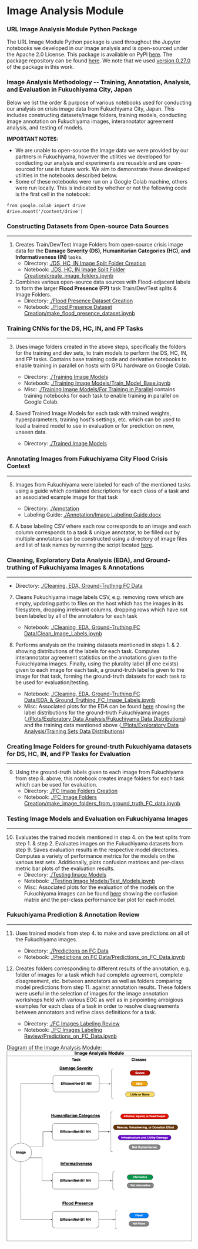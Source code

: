# **Image Analysis Module**


### **URL Image Analysis Module Python Package**
The URL Image Module Python package is used throughout the Jupyter notebooks we developed in our image analysis and is open-sourced under the Apache 2.0 License. This package is available on PyPI [here](https://pypi.org/project/url-image-module). The package repository can be found [here](https://gitlab.com/react76/url-image-module). We note that we used [version 0.27.0](https://pypi.org/project/url-image-module/0.27.0/) of the package in this work.

### **Image Analysis Methodology -- Training, Annotation, Analysis, and Evaluation in Fukuchiyama City, Japan**
Below we list the order & purpose of various notebooks used for conducting our analysis on crisis image data from Fukuchiyama City, Japan. This includes constructing datasets/image folders, training models, conducting image annotation on Fukuchiyama images, interannotator agreement analysis, and testing of models.

**IMPORTANT NOTES:** 
* We are unable to open-source the image data we were provided by our partners in Fukuchiyama, however the utilities we developed for conducting our analysis and experiments are reusable and are open-sourced for use in future work. We aim to demonstrate these developed utilities in the notebooks described below.
* Some of these notebooks were run on a Google Colab machine, others were run locally. This is indicated by whether or not the following code is the first cell in the notebook:
```
from google.colab import drive
drive.mount('/content/drive')
```


### **Constructing Datasets from Open-source Data Sources**
---

1. Creates Train/Dev/Test Image Folders from open-source crisis image data for the **Damage Severity (DS), Humanitarian Categories (HC), and Informativeness (IN)** tasks.
    - Directory: [./DS, HC, IN Image Split Folder Creation](https://github.com/dyllew/towards-automated-assessment-of-crowdsourced-crisis-reporting/tree/main/Image%20Analysis%20Module/DS%2C%20HC%2C%20IN%20Image%20Split%20Folder%20Creation)
    - Notebook: [./DS, HC, IN Image Split Folder Creation/create_image_folders.ipynb](https://github.com/dyllew/towards-automated-assessment-of-crowdsourced-crisis-reporting/blob/main/Image%20Analysis%20Module/DS%2C%20HC%2C%20IN%20Image%20Split%20Folder%20Creation/create_image_folders.ipynb)
2. Combines various open-source data sources with Flood-adjacent labels to form the larger **Flood Presence (FP)** task Train/Dev/Test splits & Image Folders.
    - Directory: [./Flood Presence Dataset Creation](https://github.com/dyllew/towards-automated-assessment-of-crowdsourced-crisis-reporting/tree/main/Image%20Analysis%20Module/Flood%20Presence%20Dataset%20Creation)
    - Notebook: [./Flood Presence Dataset Creation/make_flood_presence_dataset.ipynb](https://github.com/dyllew/towards-automated-assessment-of-crowdsourced-crisis-reporting/blob/main/Image%20Analysis%20Module/Flood%20Presence%20Dataset%20Creation/make_flood_presence_dataset.ipynb)

### **Training CNNs for the DS, HC, IN, and FP Tasks**
---
3. Uses image folders created in the above steps, specifically the folders for the training and dev sets, to train models to perform the DS, HC, IN, and FP tasks. Contains base training code and derivative notebooks to enable training in parallel on hosts with GPU hardware on Google Colab.
    - Directory: [./Training Image Models](https://github.com/dyllew/towards-automated-assessment-of-crowdsourced-crisis-reporting/tree/main/Image%20Analysis%20Module/Training%20Image%20Models)
    - Notebook: [./Training Image Models/Train_Model_Base.ipynb](https://github.com/dyllew/towards-automated-assessment-of-crowdsourced-crisis-reporting/tree/main/Image%20Analysis%20Module/Training%20Image%20Models/Train_Model_Base.ipynb)
    - Misc: [./Training Image Models/For Training in Parallel](https://github.com/dyllew/towards-automated-assessment-of-crowdsourced-crisis-reporting/tree/main/Image%20Analysis%20Module/Training%20Image%20Models/For%20Training%20in%20Parallel) contains training notebooks for each task to enable training in parallel on Google Colab.
4. Saved Trained Image Models for each task with trained weights, hyperparameters, training host's settings, etc. which can be used to load a trained model to use in evaluation or for prediction on new, unseen data.

    - Directory: [./Trained Image Models](https://github.com/dyllew/towards-automated-assessment-of-crowdsourced-crisis-reporting/tree/main/Image%20Analysis%20Module/Trained%20Image%20Models) 

### **Annotating Images from Fukuchiyama City Flood Crisis Context**
---
5. Images from Fukuchiyama were labeled for each of the mentioned tasks using a guide which contained descriptions for each class of a task and an associated example image for that task
    - Directory: [./Annotation](https://github.com/dyllew/towards-automated-assessment-of-crowdsourced-crisis-reporting/tree/main/Image%20Analysis%20Module/Annotation)
    - Labeling Guide: [./Annotation/Image Labeling Guide.docx](https://github.com/dyllew/towards-automated-assessment-of-crowdsourced-crisis-reporting/blob/main/Image%20Analysis%20Module/Annotation/Image%20Labeling%20Guide.docx)


6. A base labeling CSV where each row corresponds to an image and each column corresponds to a task & unique annotator, to be filled out by multiple annotators can be constructed using a directory of image files and list of task names by running the script located [here](https://gitlab.com/react76/url-image-module/-/blob/988c674fc543e2fc740021bbe86d230213a8a34e/src/url_image_module/make_image_labeling_csv.py).

### **Cleaning, Exploratory Data Analysis (EDA), and Ground-truthing of Fukuchiyama Images & Annotations**
---
- Directory: [./Cleaning, EDA, Ground-Truthing FC Data](https://github.com/dyllew/towards-automated-assessment-of-crowdsourced-crisis-reporting/tree/main/Image%20Analysis%20Module/Cleaning%2C%20EDA%2C%20Ground-Truthing%20FC%20Data)

7. Cleans Fukuchiyama image labels CSV, e.g. removing rows which are empty, updating paths to files on the host which has the images in its filesystem, dropping irrelevant columns, dropping rows which have not been labeled by all of the annotators for each task

    - Notebook: [./Cleaning, EDA, Ground-Truthing FC Data/Clean_Image_Labels.ipynb](https://github.com/dyllew/towards-automated-assessment-of-crowdsourced-crisis-reporting/blob/main/Image%20Analysis%20Module/Cleaning%2C%20EDA%2C%20Ground-Truthing%20FC%20Data/Clean_Image_Labels.ipynb)

8. Performs analysis on the training datasets mentioned in steps 1. & 2. showing distributions of the labels for each task. Computes interannotator agreement statistics on the annotations given to the Fukuchiyama images. Finally, using the plurality label (if one exists) given to each image for each task, a ground-truth label is given to the image for that task, forming the ground-truth datasets for each task to be used for evaluation/testing.

    - Notebook: [./Cleaning, EDA, Ground-Truthing FC Data/EDA_&_Ground_Truthing_FC_Image_Labels.ipynb](https://github.com/dyllew/towards-automated-assessment-of-crowdsourced-crisis-reporting/blob/main/Image%20Analysis%20Module/Cleaning%2C%20EDA%2C%20Ground-Truthing%20FC%20Data/EDA_%26_Ground_Truthing_FC_Image_Labels.ipynb)
    - Misc: Associated plots for the EDA can be found [here](https://github.com/dyllew/towards-automated-assessment-of-crowdsourced-crisis-reporting/tree/main/Image%20Analysis%20Module/Plots/Exploratory%20Data%20Analysis) showing the label distributions for the ground-truth Fukuchiyama images ([./Plots/Exploratory Data Analysis/Fukuchiyama Data Distributions](https://github.com/dyllew/towards-automated-assessment-of-crowdsourced-crisis-reporting/tree/main/Image%20Analysis%20Module/Plots/Exploratory%20Data%20Analysis/Fukuchiyama%20Data%20Distributions)) and the training data mentioned above ([./Plots/Exploratory Data Analysis/Training Sets Data Distributions](https://github.com/dyllew/towards-automated-assessment-of-crowdsourced-crisis-reporting/tree/main/Image%20Analysis%20Module/Plots/Exploratory%20Data%20Analysis/Training%20Sets%20Data%20Distributions))

### **Creating Image Folders for ground-truth Fukuchiyama datasets for DS, HC, IN, and FP Tasks for Evaluation**
---
9. Using the ground-truth labels given to each image from Fukuchiyama from step 8. above, this notebook creates image folders for each task which can be used for evaluation.
    - Directory: [./FC Image Folders Creation](https://github.com/dyllew/towards-automated-assessment-of-crowdsourced-crisis-reporting/tree/main/Image%20Analysis%20Module/FC%20Image%20Folders%20Creation)
    - Notebook: [./FC Image Folders Creation/make_image_folders_from_ground_truth_FC_data.ipynb](https://github.com/dyllew/towards-automated-assessment-of-crowdsourced-crisis-reporting/blob/main/Image%20Analysis%20Module/FC%20Image%20Folders%20Creation/make_image_folders_from_ground_truth_FC_data.ipynb)

### **Testing Image Models and Evaluation on Fukuchiyama Images**
---
10. Evaluates the trained models mentioned in step 4. on the test splits from step 1. & step 2. Evaluates images on the Fukuchiyama datasets from step 9. Saves evaluation results in the respective model directories. Computes a variety of performance metrics for the models on the various test sets. Additionally, plots confusion matrices and per-class metric bar plots of the evaluation results.
    - Directory: [./Testing Image Models](https://github.com/dyllew/towards-automated-assessment-of-crowdsourced-crisis-reporting/tree/main/Image%20Analysis%20Module/Testing%20Image%20Models)
    - Notebook: [./Testing Image Models/Test_Models.ipynb](https://github.com/dyllew/towards-automated-assessment-of-crowdsourced-crisis-reporting/tree/main/Image%20Analysis%20Module/Testing%20Image%20Models/Test_Models.ipynb)
    - Misc: Associated plots for the evaluation of the models on the Fukuchiyama images can be found [here](https://github.com/dyllew/towards-automated-assessment-of-crowdsourced-crisis-reporting/tree/main/Image%20Analysis%20Module/Plots/Classification%20Results) showing the confusion matrix and the per-class performance bar plot for each model.


### **Fukuchiyama Prediction & Annotation Review**
---
11. Uses trained models from step  4. to make and save predictions on all of the Fukuchiyama images.
    - Directory: [./Predictions on FC Data](https://github.com/dyllew/towards-automated-assessment-of-crowdsourced-crisis-reporting/tree/main/Image%20Analysis%20Module/Predictions%20on%20FC%20Data)
    - Notebook: [./Predictions on FC Data/Predictions_on_FC_Data.ipynb](https://github.com/dyllew/towards-automated-assessment-of-crowdsourced-crisis-reporting/blob/main/Image%20Analysis%20Module/Predictions%20on%20FC%20Data/Predictions_on_FC_Data.ipynb)

12. Creates folders corresponding to different results of the annotation, e.g. folder of images for a task which had complete agreement, complete disagreement, etc. between annotators as well as folders comparing model predictions from step 11. against annotation results. These folders were useful in the selection of images for the image annotation workshops held with various EOC as well as in pinpointing ambigious examples for each class of a task in order to resolve disagreements between annotators and refine class definitions for a task. 
    - Directory: [./FC Images Labeling Review](https://github.com/dyllew/towards-automated-assessment-of-crowdsourced-crisis-reporting/tree/main/Image%20Analysis%20Module/FC%20Images%20Labeling%20Review)
    - Notebook: [./FC Images Labeling Review/Predictions_on_FC_Data.ipynb](https://github.com/dyllew/towards-automated-assessment-of-crowdsourced-crisis-reporting/blob/main/Image%20Analysis%20Module/FC%20Images%20Labeling%20Review/make_labeling_review_folders_for_FC_img_data.ipynb)

Diagram of the Image Analysis Module:
![Image](./image-module.png "Image Module")